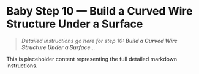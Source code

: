 # Baby Step 10 — Build a Curved Wire Structure Under a Surface

> *Detailed instructions go here for step 10: **Build a Curved Wire Structure Under a Surface**...*

This is placeholder content representing the full detailed markdown instructions.

